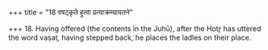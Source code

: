 +++
title = "18 वषट्कृते हुत्वा प्रत्याक्रम्यायतने"

+++
18. Having offered (the contents in the Juhū), after the Hotr̥ has uttered the word vaṣaṭ, having stepped back, he places the ladles on their place.
